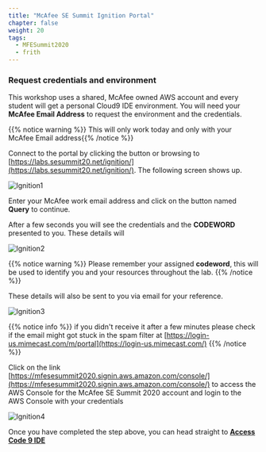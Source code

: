```yaml
---
title: "McAfee SE Summit Ignition Portal"
chapter: false
weight: 20
tags:
  - MFESummit2020
  - frith
---
```


### Request credentials and environment 

This workshop uses a shared, McAfee owned AWS account and every student will get a personal Cloud9 IDE environment. You will need your **McAfee Email Address** to request the environment and the credentials.

{{% notice warning %}}
This will only work today and only with your McAfee Email address{{% /notice %}}

Connect to the portal by clicking the button or browsing to [https://labs.sesummit20.net/ignition/](https://labs.sesummit20.net/ignition/). The following screen shows up.

![Ignition1](/images/mfe/ignition1.jpg?classes=border,shadow)

Enter your McAfee work email address and click on the button named **Query** to continue.

After a few seconds you will see the credentials and the **CODEWORD** presented to you. These details will 

![Ignition2](/images/mfe/ignition2.jpg?classes=border,shadow)

{{% notice warning %}}
Please remember your assigned **codeword**, this will be used to identify you and your resources throughout the lab.
{{% /notice %}}

These details will also be sent to you via email for your reference.

![Ignition3](/images/mfe/ignition3.jpg?classes=border,shadow)

{{% notice info %}}
if you didn't receive it after a few minutes please check if the email might got stuck in the spam filter at [https://login-us.mimecast.com/m/portal](https://login-us.mimecast.com/)
{{% /notice %}}

Click on the link  [https://mfesesummit2020.signin.aws.amazon.com/console/](https://mfesesummit2020.signin.aws.amazon.com/console/) to access the AWS Console for the McAfee SE Summit 2020 account and login to the AWS Console with your credentials

![Ignition4](/images/mfe/ignition4.jpg?classes=border,shadow)

Once you have completed the step above, you can head straight to [**Access Code 9 IDE**](/020_prerequisites/code9/)
